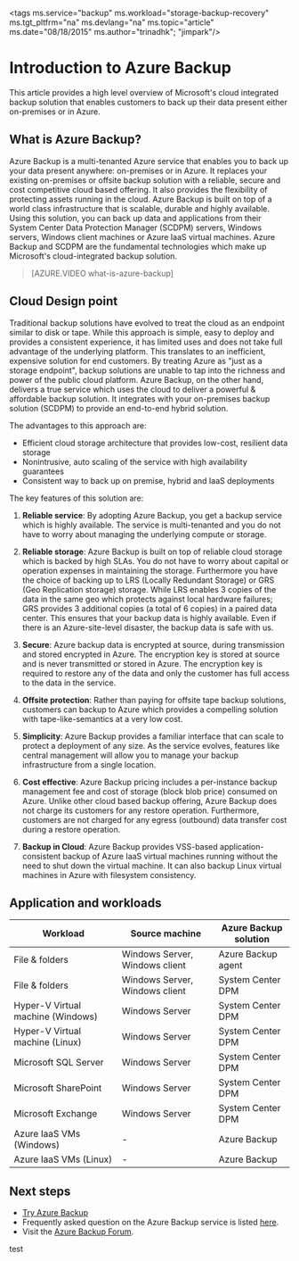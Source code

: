 <properties
	pageTitle="Introduction to Azure Backup | Microsoft Azure"
	description="This article provides an overview of the Azure Backup service which enables customers to backup data to Azure and in Azure"
	services="backup"
	documentationCenter=""
	authors="trinadhk"
	manager="shreeshd"
	editor="tysonn"/>

<tags
	ms.service="backup"
	ms.workload="storage-backup-recovery"
	ms.tgt_pltfrm="na"
	ms.devlang="na"
	ms.topic="article"
	ms.date="08/18/2015"
	ms.author="trinadhk"; "jimpark"/>

# Introduction to Azure Backup
This article provides a high level overview of Microsoft's cloud integrated backup solution that enables customers to back up their data present either on-premises or in Azure.

## What is Azure Backup?
Azure Backup is a multi-tenanted Azure service that enables you to back up your data present anywhere: on-premises or in Azure. It replaces your existing on-premises or offsite backup solution with a reliable, secure and cost competitive cloud based offering. It also provides the flexibility of protecting assets running in the cloud. Azure Backup is built on top of a world class infrastructure that is scalable, durable and highly available. Using this solution, you can back up data and applications from their System Center Data Protection Manager (SCDPM) servers, Windows servers, Windows client machines or Azure IaaS virtual machines. Azure Backup and SCDPM are the fundamental technologies which make up Microsoft's cloud-integrated backup solution.

> [AZURE.VIDEO what-is-azure-backup]

## Cloud Design point
Traditional backup solutions have evolved to treat the cloud as an endpoint similar to disk or tape. While this approach is simple, easy to deploy and provides a consistent experience, it has limited uses and does not take full advantage of the underlying platform. This translates to an inefficient, expensive solution for end customers. By treating Azure as "just as a storage endpoint", backup solutions are unable to tap into the richness and power of the public cloud platform. Azure Backup, on the other hand, delivers a true service which uses the cloud to deliver a powerful & affordable backup solution. It integrates with your on-premises backup solution (SCDPM) to provide an end-to-end hybrid solution.

The advantages to this approach are:

- Efficient cloud storage architecture that provides low-cost, resilient data storage
- Nonintrusive, auto scaling of the service with high availability guarantees
- Consistent way to back up on premise, hybrid and IaaS deployments

The key features of this solution are:

1. **Reliable service**: By adopting Azure Backup, you get a backup service which is highly available. The service is multi-tenanted and you do not have to worry about managing the underlying compute or storage.

2. **Reliable storage**: Azure Backup is built on top of reliable cloud storage which is backed by high SLAs. You do not have to worry about capital or operation expenses in maintaining the storage. Furthermore you have the choice of backing up to LRS (Locally Redundant Storage) or GRS (Geo Replication storage) storage. While LRS enables 3 copies of the data in the same geo which protects against local hardware failures; GRS provides 3 additional copies (a total of 6 copies) in a paired data center. This ensures that your backup data is highly available. Even if there is an Azure-site-level disaster, the backup data is safe with us.

3. **Secure**: Azure backup data is encrypted at source, during transmission and stored encrypted in Azure.  The encryption key is stored at source and is never transmitted or stored in Azure. The encryption key is required to restore any of the data and only the customer has full access to the data in the service.

4. **Offsite protection**: Rather than paying for offsite tape backup solutions, customers can backup to Azure which provides a compelling solution with tape-like-semantics at a very low cost.

5. **Simplicity**: Azure Backup provides a familiar interface that can scale to protect a deployment of any size.  As the service evolves, features like central management will allow you to manage your backup infrastructure from a single location.

6. **Cost effective**:  Azure Backup pricing includes a per-instance backup management fee and cost of storage (block blob price) consumed on Azure.  Unlike other cloud based backup offering, Azure Backup does not charge its customers for any restore operation. Furthermore, customers are not charged for any egress (outbound) data transfer cost during a restore operation.

7. **Backup in Cloud**: Azure Backup provides VSS-based application-consistent backup of Azure IaaS virtual machines running without the need to shut down the virtual machine. It can also backup Linux virtual machines in Azure with filesystem consistency.


## Application and workloads

| Workload | Source machine | Azure Backup solution |
| --- | --- |---|
| File & folders | Windows Server, Windows client | Azure Backup agent |
| File & folders | Windows Server, Windows client | System Center DPM |
| Hyper-V Virtual machine (Windows) | Windows Server | System Center DPM |
| Hyper-V Virtual machine (Linux) | Windows Server | System Center DPM |
| Microsoft SQL Server | Windows Server | System Center DPM |
| Microsoft SharePoint | Windows Server | System Center DPM |
| Microsoft Exchange |  Windows Server | System Center DPM |
| Azure IaaS VMs (Windows)|  - | Azure Backup |
| Azure IaaS VMs (Linux) | - | Azure Backup |

## Next steps
- [Try Azure Backup](backup-try-azure-backup-in-10-mins.md)
- Frequently asked question on the Azure Backup service is listed [here](backup-azure-backup-faq.md).
- Visit the [Azure Backup Forum](http://go.microsoft.com/fwlink/p/?LinkId=290933).

test
